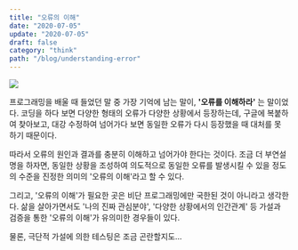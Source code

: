```yaml
---
title: "오류의 이해"
date: "2020-07-05"
update: "2020-07-05"
draft: false
category: "think"
path: "/blog/understanding-error"
---
```


![](https://images.unsplash.com/photo-1484417894907-623942c8ee29?ixlib=rb-1.2.1&ixid=eyJhcHBfaWQiOjEyMDd9&auto=format&fit=crop&w=2089&q=80)

프로그래밍을 배울 때 들었던 말 중 가장 기억에 남는 말이, **'오류를 이해하라'** 는 말이었다. 코딩을 하다 보면 다양한 형태의 오류가 다양한 상황에서 등장하는데, 구글에 복붙하여 찾아보고, 대강 수정하여 넘어가다 보면 동일한 오류가 다시 등장했을 때 대처를 못 하기 때문이다.

따라서 오류의 원인과 결과를 충분히 이해하고 넘어가야 한다는 것이다. 조금 더 부연설명을 하자면, 동일한 상황을 조성하여 의도적으로 동일한 오류를 발생시킬 수 있을 정도의 수준을 진정한 의미의 '오류의 이해'라고 할 수 있다.

그리고, '오류의 이해'가 필요한 곳은 비단 프로그래밍에만 국한된 것이 아니라고 생각한다. 삶을 살아가면서도 '나의 진짜 관심분야', '다양한 상황에서의 인간관계' 등 가설과 검증을 통한 '오류의 이해'가 유의미한 경우들이 있다.

물론, 극단적 가설에 의한 테스팅은 조금 곤란할지도...